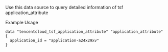 Use this data source to query detailed information of tsf application_attribute

Example Usage

```hcl
data "tencentcloud_tsf_application_attribute" "application_attribute" {
  application_id = "application-a24x29xv"
}
```